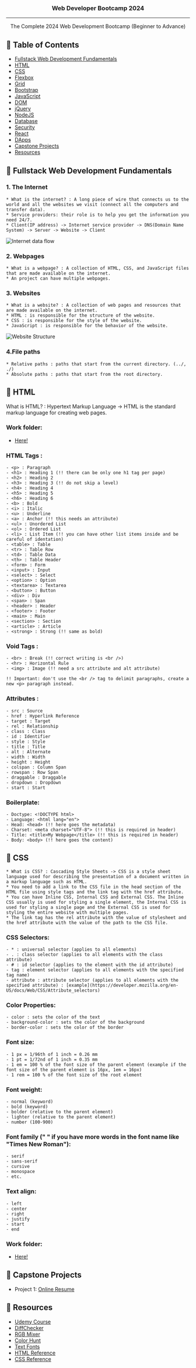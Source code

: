<h3 align="center">Web Developer Bootcamp 2024</h3>

---

<p align="center"> The Complete 2024 Web Development Bootcamp (Beginner to Advance)
    <br> 
</p>

## 📝 Table of Contents

- [Fullstack Web Development Fundamentals](#web_dev)
- [HTML](#html)
- [CSS](#css)
- [Flexbox](#flexbox)
- [Grid](#grid)
- [Bootstrap](#bootstrap)
- [JavaScript](#javascript)
- [DOM](#dom)
- [jQuery](#jquery)
- [NodeJS](#nodejs)
- [Database](#database)
- [Security](#security)
- [React](#react)
- [DApps](#dapps)
- [Capstone Projects](#capstone)
- [Resources](#resources)


## 📌 Fullstack Web Development Fundamentals <a name = "web_dev"></a>

### 1. The Internet
    * What is the internet? : A long piece of wire that connects us to the world and all the websites we visit (connect all the computers and transfer data).
    * Service providers: their role is to help you get the information you need 24/7.
    * Client(IP address) -> Internet service provider -> DNS(Domain Name System) -> Server -> Website -> Client

<img src="resources/images/internet_service.png" alt="Internet data flow">

### 2. Webpages
    * What is a webpage? : A collection of HTML, CSS, and JavaScript files that are made available on the internet.
    * An project can have multiple webpages.

### 3. Websites
    * What is a website? : A collection of web pages and resources that are made available on the internet.
    * HTML : is responsible for the structure of the website.
    * CSS : is responsible for the style of the website.
    * JavaScript : is responsible for the behavior of the website.

<img src="resources/images/website_structure.png" alt="Website Structure">

### 4.File paths
    * Relative paths : paths that start from the current directory. (../, ./)
    * Absolute paths : paths that start from the root directory.

## 📌 HTML <a name = "html"></a>

What is HTML? : Hypertext Markup Language -> HTML is the standard markup language for creating web pages.

### Work folder:

- [Here!](exercises/html)

### HTML Tags : 

    - <p> : Paragraph
    - <h1> : Heading 1 (!! there can be only one h1 tag per page)
    - <h2> : Heading 2
    - <h3> : Heading 3 (!! do not skip a level)
    - <h4> : Heading 4
    - <h5> : Heading 5
    - <h6> : Heading 6
    - <b> : Bold
    - <i> : Italic
    - <u> : Underline
    - <a> : Anchor (!! this needs an attribute)
    - <ul> : Unordered List
    - <ol> : Ordered List
    - <li> : List Item (!! you can have other list items inside and be careful of identation)
    - <table> : Table
    - <tr> : Table Row
    - <td> : Table Data
    - <th> : Table Header
    - <form> : Form
    - <input> : Input
    - <select> : Select
    - <option> : Option
    - <textarea> : Textarea
    - <button> : Button
    - <div> : Div
    - <span> : Span
    - <header> : Header
    - <footer> : Footer
    - <main> : Main
    - <section> : Section
    - <article> : Article
    - <strong> : Strong (!! same as bold)

### Void Tags :

    - <br> : Break (!! correct writing is <br />)
    - <hr> : Horizontal Rule   
    - <img> : Image (!! need a src attribute and alt attribute)

    !! Important: don't use the <br /> tag to delimit paragraphs, create a new <p> paragraph instead.

### Attributes :

    - src : Source
    - href : Hyperlink Reference
    - target : Target
    - rel : Relationship
    - class : Class
    - id : Identifier
    - style : Style
    - title : Title
    - alt : Alternate
    - width : Width
    - height : Height
    - colspan : Column Span
    - rowspan : Row Span
    - draggable : Draggable
    - dropdown : Dropdown
    - start : Start

### Boilerplate:

    - Doctype: <!DOCTYPE html>
    - Language: <html lang="en">
    - Head: <head> (!! here goes the metadata)
    - Charset: <meta charset="UTF-8"> (!! this is required in header)
    - Title: <title>My Webpage</title> (!! this is required in header)
    - Body: <body> (!! here goes the content)

## 📌 CSS <a name = "css"></a>

    * What is CSS? : Cascading Style Sheets -> CSS is a style sheet language used for describing the presentation of a document written in a markup language such as HTML.
    * You need to add a link to the CSS file in the head section of the HTML file using style tags and the link tag with the href attribute.
    * You can have Inline CSS, Internal CSS and External CSS. The Inline CSS usually is used for styling a single element, the Internal CSS is used for styling a single page and the External CSS is used for styling the entire website with multiple pages.
    * The link tag has the rel attribute with the value of stylesheet and the href attribute with the value of the path to the CSS file.

### CSS Selectors:

    - * : universal selector (applies to all elements)
    - . : class selector (applies to all elements with the class attribute)
    - # : id selector (applies to the element with the id attribute)
    - tag : element selector (applies to all elements with the specified tag name)
    - attribute : attribute selector (applies to all elements with the specified attribute) : [example](https://developer.mozilla.org/en-US/docs/Web/CSS/Attribute_selectors)

### Color Properties:

    - color : sets the color of the text
    - background-color : sets the color of the background
    - border-color : sets the color of the border

### Font size:

    - 1 px = 1/96th of 1 inch = 0.26 mm
    - 1 pt = 1/72nd of 1 inch = 0.35 mm
    - 1 em = 100 % of the font size of the parent element (example if the font size of the parent element is 16px, 1em = 16px)
    - 1 rem = 100 % of the font size of the root element

### Font weight:

    - normal (keyword)
    - bold (keyword)
    - bolder (relative to the parent element) 
    - lighter (relative to the parent element)
    - number (100-900)

### Font family (" " if you have more words in the font name like "Times New Roman"):

    - serif
    - sans-serif
    - cursive
    - monospace
    - etc.

### Text align:

    - left
    - center
    - right
    - justify
    - start
    - end


### Work folder:

- [Here!](exercises/css)
    
## 📌 Capstone Projects <a name = "capstone"></a>

- Project 1: [Online Resume](capstone/online_resume)

## 📌 Resources <a name = "resorces"></a>

- [Udemy Course](https://www.udemy.com/course/the-complete-web-development-bootcamp/)
- [DiffChecker](https://www.diffchecker.com/)
- [RGB Mixer](https://www.csfieldguide.org.nz/en/interactives/rgb-mixer/)
- [Color Hunt](https://colorhunt.co/)
- [Text Fonts](https://fonts.google.com/)
- [HTML Reference](https://developer.mozilla.org/en-US/docs/Web/HTML/)
- [CSS Reference](https://developer.mozilla.org/en-US/docs/Web/CSS/)

<!-- ## 🏁 Getting Started <a name = "getting_started"></a>

These instructions will get you a copy of the project up and running on your local machine for development and testing purposes. See [deployment](#deployment) for notes on how to deploy the project on a live system.

### Prerequisites

What things you need to install the software and how to install them.

```
Give examples
```

### Installing

A step by step series of examples that tell you how to get a development env running.

Say what the step will be

```
Give the example
```

And repeat

```
until finished
```

End with an example of getting some data out of the system or using it for a little demo.

## 🔧 Running the tests <a name = "tests"></a>

Explain how to run the automated tests for this system.

### Break down into end to end tests

Explain what these tests test and why

```
Give an example
```

### And coding style tests

Explain what these tests test and why

```
Give an example
```

## 🎈 Usage <a name="usage"></a>

Add notes about how to use the system.

## 🚀 Deployment <a name = "deployment"></a>

Add additional notes about how to deploy this on a live system.

## ⛏️ Built Using <a name = "built_using"></a>

- [MongoDB](https://www.mongodb.com/) - Database
- [Express](https://expressjs.com/) - Server Framework
- [VueJs](https://vuejs.org/) - Web Framework
- [NodeJs](https://nodejs.org/en/) - Server Environment

## ✍️ Authors <a name = "authors"></a>

- [@kylelobo](https://github.com/kylelobo) - Idea & Initial work

See also the list of [contributors](https://github.com/kylelobo/The-Documentation-Compendium/contributors) who participated in this project.

## 🎉 Acknowledgements <a name = "acknowledgement"></a>

- Hat tip to anyone whose code was used
- Inspiration
- References -->
